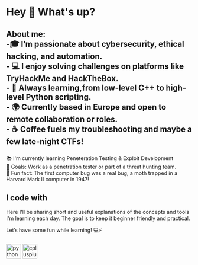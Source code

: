 <h1 align="left">Hey 👋 What's up?</h1>

###



###

<h2 align="left">About me: <br>
  -🎓 I’m passionate about cybersecurity, ethical hacking, and automation.<br>
- 💻 I enjoy solving challenges on platforms like TryHackMe and HackTheBox.<br>
- 🧠 Always learning,from low-level C++ to high-level Python scripting.<br>
- 🌍 Currently based in Europe and open to remote collaboration or roles.<br>
- ☕ Coffee fuels my troubleshooting and maybe a few late-night CTFs!</h2>

###

<p align="left">📚 I'm currently learning Peneteration Testing & Exploit Development <br>🎯 Goals: Work as a penetration tester or part of a threat hunting team.<br>🎲 Fun fact: The first computer bug was a real bug, a moth trapped in a Harvard Mark II computer in 1947!</p>

###

<h2 align="left">I code with</h2>

Here I'll be sharing short and useful explanations of the concepts and tools I'm learning each day. The goal is to keep it beginner friendly and practical.

Let’s have some fun while learning! 💻⚡

###

<div align="left">
<img src="https://cdn.jsdelivr.net/gh/devicons/devicon/icons/python/python-original.svg" height="40" alt="python logo" />
<img src="https://cdn.jsdelivr.net/gh/devicons/devicon/icons/cplusplus/cplusplus-original.svg" height="40" alt="cplusplus logo" />

</div>

###
